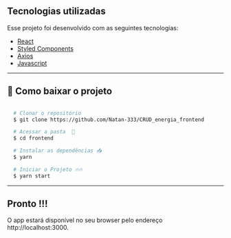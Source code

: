 ## Tecnologias utilizadas

Esse projeto foi desenvolvido com as seguintes tecnologias:
- [React](https://react.dev/)
- [Styled Components](https://styled-components.com/)
- [Axios](https://github.com/axios/axios)
- [Javascript](https://www.javascript.com/)

---

## 📁 Como baixar o projeto

```bash

  # Clonar o repositório
  $ git clone https://github.com/Natan-333/CRUD_energia_frontend

  # Acessar a pasta  💪
  $ cd frontend

  # Instalar as dependências 📥
  $ yarn

  # Iniciar o Projeto 🔥🔥
  $ yarn start
```
---

## Pronto !!!
O app estará disponível no seu browser pelo endereço http://localhost:3000.

